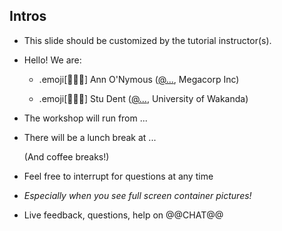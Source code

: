 ## Intros

- This slide should be customized by the tutorial instructor(s).

- Hello! We are:

   - .emoji[👩🏻‍🏫] Ann O'Nymous ([@...](https://twitter.com/...), Megacorp Inc)

   - .emoji[👨🏾‍🎓] Stu Dent ([@...](https://twitter.com/...), University of Wakanda)

 <!-- .dummy[

   - .emoji[👷🏻‍♀️] AJ ([@s0ulshake](https://twitter.com/s0ulshake), Travis CI)

   - .emoji[🐳] Jérôme ([@jpetazzo](https://twitter.com/jpetazzo), Enix SAS)

   - .emoji[⛵] Jérémy ([@jeremygarrouste](twitter.com/jeremygarrouste), Inpiwee)

] -->

- The workshop will run from ...

- There will be a lunch break at ...

  (And coffee breaks!)

- Feel free to interrupt for questions at any time

- *Especially when you see full screen container pictures!*

- Live feedback, questions, help on @@CHAT@@
